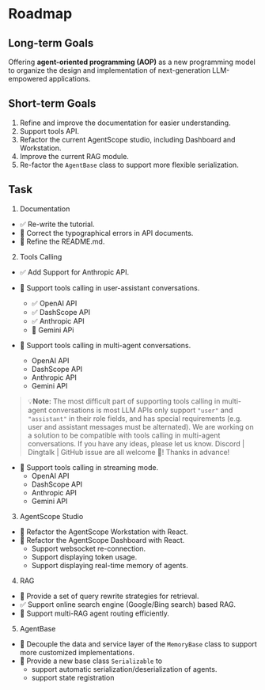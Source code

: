 # Roadmap

## Long-term Goals

Offering **agent-oriented programming (AOP)** as a new programming model to organize the design and implementation of next-generation LLM-empowered applications.

## Short-term Goals

1. Refine and improve the documentation for easier understanding.
2. Support tools API.
3. Refactor the current AgentScope studio, including Dashboard and Workstation.
4. Improve the current RAG module.
5. Re-factor the `AgentBase` class to support more flexible serialization.

## Task

1. Documentation

 - ✅ Re-write the tutorial.
 - 📝 Correct the typographical errors in API documents.
 - 🚧 Refine the README.md.

2. Tools Calling

 - ✅ Add Support for Anthropic API.

 - 🚧 Support tools calling in user-assistant conversations.
   - ✅ OpenAI API
   - ✅ DashScope API
   - ✅ Anthropic API
   - 📝 Gemini APi

 - 📝 Support tools calling in multi-agent conversations.
   - OpenAI API
   - DashScope API
   - Anthropic API
   - Gemini API

> 💡**Note:** The most difficult part of supporting tools calling in multi-agent conversations is most LLM APIs only support
> `"user"` and `"assistant"` in their role fields, and has special requirements (e.g. user and assistant messages must be alternated).
> We are working on a solution to be compatible with tools calling in
> multi-agent conversations. If you have any ideas, please let us know. Discord | Dingtalk | GitHub issue are all welcome 🤗! Thanks in advance!

 - 📝 Support tools calling in streaming mode.
   - OpenAI API
   - DashScope API
   - Anthropic API
   - Gemini API

3. AgentScope Studio

 - 🚧 Refactor the AgentScope Workstation with React.
 - 📝 Refactor the AgentScope Dashboard with React.
   - Support websocket re-connection.
   - Support displaying token usage.
   - Support displaying real-time memory of agents.

4. RAG

 - 🚧 Provide a set of query rewrite strategies for retrieval.
 - ✅ Support online search engine (Google/Bing search) based RAG.
 - 🚧 Support multi-RAG agent routing efficiently.

5. AgentBase

 - 🚧 Decouple the data and service layer of the `MemoryBase` class to support more customized implementations.
 - 📝 Provide a new base class `Serializable` to
   - support automatic serialization/deserialization of agents.
   - support state registration
